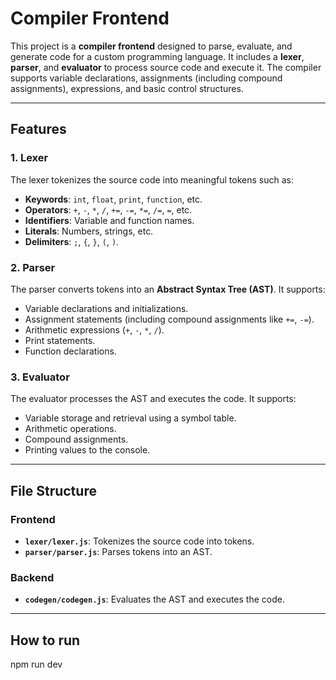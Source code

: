 # Compiler Frontend

This project is a **compiler frontend** designed to parse, evaluate, and generate code for a custom programming language. It includes a **lexer**, **parser**, and **evaluator** to process source code and execute it. The compiler supports variable declarations, assignments (including compound assignments), expressions, and basic control structures.

---

## Features

### 1. **Lexer**
The lexer tokenizes the source code into meaningful tokens such as:
- **Keywords**: `int`, `float`, `print`, `function`, etc.
- **Operators**: `+`, `-`, `*`, `/`, `+=`, `-=`, `*=`, `/=`, `=`, etc.
- **Identifiers**: Variable and function names.
- **Literals**: Numbers, strings, etc.
- **Delimiters**: `;`, `{`, `}`, `(`, `)`.

### 2. **Parser**
The parser converts tokens into an **Abstract Syntax Tree (AST)**. It supports:
- Variable declarations and initializations.
- Assignment statements (including compound assignments like `+=`, `-=`).
- Arithmetic expressions (`+`, `-`, `*`, `/`).
- Print statements.
- Function declarations.

### 3. **Evaluator**
The evaluator processes the AST and executes the code. It supports:
- Variable storage and retrieval using a symbol table.
- Arithmetic operations.
- Compound assignments.
- Printing values to the console.

---

## File Structure

### **Frontend**
- **`lexer/lexer.js`**: Tokenizes the source code into tokens.
- **`parser/parser.js`**: Parses tokens into an AST.

### **Backend**
- **`codegen/codegen.js`**: Evaluates the AST and executes the code.

---

## How to run

npm run dev
